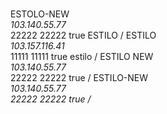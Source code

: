 # <?xml version="1.0" encoding="UTF-8" ?>    
<teamtalk>
    <host>
    <name>ESTOLO-NEW</name>
    <address>103.140.55.77</address>
    <tcpport>22222</tcpport>
    <udpport>22222</udpport>
    <encrypted>true</encrypted>
    <auth>
        <username>ESTILO</username>
        <password></password>
        </auth>
        <join>
            <channel>/</channel>
        <password></password>
        </join>
        </host>
        <host>
            <name>ESTILO</name>
            <address>103.157.116.41</address>
            <tcpport>11111</tcpport>
            <udpport>11111</udpport>
            <encrypted>true</encrypted>
            <auth>
                <username>estilo</username>
                <password></password>
                </auth>
                <join><channel>/</channel>
                <password></password></join>
                </host>
                <host>
                    <name>ESTILO NEW</name>
                    <address>103.140.55.77</address>
                    <tcpport>22222</tcpport>
                    <udpport>22222</udpport>
                    <encrypted>true</encrypted>
                    <auth>
                        <username></username>
                        <password></password>
                        </auth>
                        <join>
                            <channel>/</channel>
                            <password></password>
                            </join>
                            </host>
                            <host>
                            <name>ESTILO-NEW</name>
                           <address>103.140.55.77<address>
                            <tcpport>22222</tcpport>
                            <udpport>22222</udpport>
                            <encrypted>true</encrypted>
                            <auth>
                                <username></username>
                                <password></password>
                                </auth>
                                <join>
                                    <channel>/</channel>
                                    <password></password>
                                    </join>
                                    </host>
                                    </teamtalk>
